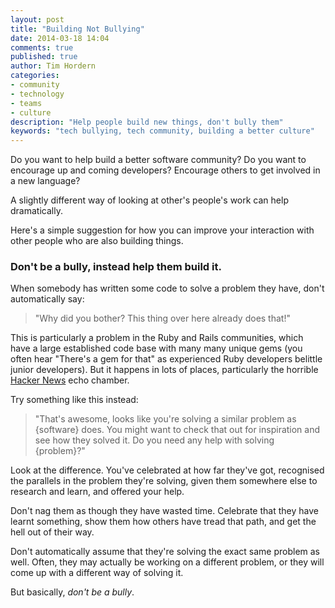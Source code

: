 ```yaml
---
layout: post
title: "Building Not Bullying"
date: 2014-03-18 14:04
comments: true
published: true
author: Tim Hordern
categories: 
- community
- technology
- teams
- culture
description: "Help people build new things, don't bully them"
keywords: "tech bullying, tech community, building a better culture"
---
```


Do you want to help build a better software community? Do you want to encourage up and coming developers? Encourage others to get involved in a new language?

A slightly different way of looking at other's people's work can help dramatically.

Here's a simple suggestion for how you can improve your interaction with other people who are also building things.

### Don't be a bully, instead help them build it.

When somebody has written some code to solve a problem they have, don't automatically say: 

> "Why did you bother? This thing over here already does that!"

This is particularly a problem in the Ruby and Rails communities, which have a large established code base with many many unique gems (you often hear "There's a gem for that" as experienced Ruby developers belittle junior developers). But it happens in lots of places, particularly the horrible [Hacker News](http://news.ycombinator.com) echo chamber.

Try something like this instead: 

> "That's awesome, looks like you're solving a similar problem as {software} does. You might want to check that out for inspiration and see how they solved it. Do you need any help with solving {problem}?"

Look at the difference. You've celebrated at how far they've got, recognised the parallels in the problem they're solving, given them somewhere else to research and learn, and offered your help.

Don't nag them as though they have wasted time. Celebrate that they have learnt something, show them how others have tread that path, and get the hell out of their way.

Don't automatically assume that they're solving the exact same problem as well. Often, they may actually be working on a different problem, or they will come up with a different way of solving it.

But basically, *don't be a bully*.
